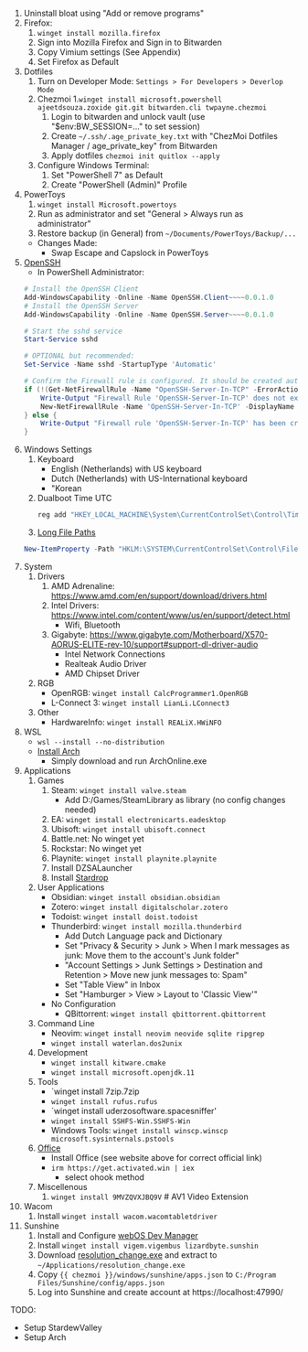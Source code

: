 1. Uninstall bloat using "Add or remove programs"
1. Firefox:
    1. `winget install mozilla.firefox`
    1. Sign into Mozilla Firefox and Sign in to Bitwarden
    1. Copy Vimium settings (See Appendix)
    1. Set Firefox as Default	
1. Dotfiles
	1. Turn on Developer Mode: `Settings > For Developers > Deverlop Mode`
	1. Chezmoi
		1.`winget install microsoft.powershell ajeetdsouza.zoxide git.git bitwarden.cli twpayne.chezmoi `
		1. Login to bitwarden and unlock vault (use "$env:BW_SESSION=..." to set session)
		1. Create `~/.ssh/.age_private_key.txt` with "ChezMoi Dotfiles Manager / age_private_key" from Bitwarden
		1. Apply dotfiles `chezmoi init quitlox --apply`
    1. Configure Windows Terminal:
        1. Set "PowerShell 7" as Default
        1. Create "PowerShell (Admin)" Profile
1. PowerToys
	1. `winget install Microsoft.powertoys`
	1. Run as administrator and set "General > Always run as administrator"
	1. Restore backup (in General) from `~/Documents/PowerToys/Backup/...`
	- Changes Made:
		- Swap Escape and Capslock in PowerToys
1. [OpenSSH](https://learn.microsoft.com/en-us/windows-server/administration/openssh/openssh_install_firstuse?tabs=powershell)
    - In PowerShell Administrator:
    ```powershell
    # Install the OpenSSH Client
    Add-WindowsCapability -Online -Name OpenSSH.Client~~~~0.0.1.0
    # Install the OpenSSH Server
    Add-WindowsCapability -Online -Name OpenSSH.Server~~~~0.0.1.0

    # Start the sshd service
    Start-Service sshd

    # OPTIONAL but recommended:
    Set-Service -Name sshd -StartupType 'Automatic'

    # Confirm the Firewall rule is configured. It should be created automatically by setup. Run the following to verify
    if (!(Get-NetFirewallRule -Name "OpenSSH-Server-In-TCP" -ErrorAction SilentlyContinue | Select-Object Name, Enabled)) {
        Write-Output "Firewall Rule 'OpenSSH-Server-In-TCP' does not exist, creating it..."
        New-NetFirewallRule -Name 'OpenSSH-Server-In-TCP' -DisplayName 'OpenSSH Server (sshd)' -Enabled True -Direction Inbound -Protocol TCP -Action Allow -LocalPort 22
    } else {
        Write-Output "Firewall rule 'OpenSSH-Server-In-TCP' has been created and exists."
    }
    ```
1. Windows Settings
    1. Keyboard
        - English (Netherlands) with US keyboard
        - Dutch (Netherlands) with US-International keyboard
        - "Korean
    2. Dualboot Time UTC
       ```powershell
       reg add "HKEY_LOCAL_MACHINE\System\CurrentControlSet\Control\TimeZoneInformation" /v RealTimeIsUniversal /d 1 /t REG_DWORD /f
       ```
    3. [Long File Paths](https://learn.microsoft.com/en-us/windows/win32/fileio/maximum-file-path-limitation?tabs=powershell)
    ```powershell
    New-ItemProperty -Path "HKLM:\SYSTEM\CurrentControlSet\Control\FileSystem" -Name "LongPathsEnabled" -Value 1 -PropertyType DWORD -Force
    ```
1. System
    1. Drivers
        1. AMD Adrenaline: https://www.amd.com/en/support/download/drivers.html
        2. Intel Drivers: https://www.intel.com/content/www/us/en/support/detect.html
            - Wifi, Bluetooth
        3. Gigabyte: https://www.gigabyte.com/Motherboard/X570-AORUS-ELITE-rev-10/support#support-dl-driver-audio
            - Intel Network Connections
            - Realteak Audio Driver
            - AMD Chipset Driver
    2. RGB
        - OpenRGB: `winget install CalcProgrammer1.OpenRGB`
        - L-Connect 3: `winget install LianLi.LConnect3`
    3. Other
        - HardwareInfo: `winget install REALiX.HWiNFO`
1. WSL
    - `wsl --install --no-distribution`
    - [Install Arch](https://wsldl-pg.github.io/ArchW-docs/How-to-Setup/)
        - Simply download and run ArchOnline.exe
1. Applications
    1. Games
        1. Steam: `winget install valve.steam`
            - Add D:/Games/SteamLibrary as library (no config changes needed)
        2. EA: `winget install electronicarts.eadesktop`
        3. Ubisoft: `winget install ubisoft.connect` 
        4. Battle.net: No winget yet
        5. Rockstar: No winget yet
        6. Playnite: `winget install playnite.playnite`
        7. Install DZSALauncher
        8. Install [Stardrop](https://github.com/Floogen/Stardrop/releases/latest)
    1. User Applications
        - Obsidian: `winget install obsidian.obsidian`
        - Zotero: `winget install digitalscholar.zotero`
        - Todoist: `winget install doist.todoist`
        - Thunderbird: `winget install mozilla.thunderbird`
            - Add Dutch Language pack and Dictionary
            - Set "Privacy & Security > Junk > When I mark messages as junk: Move them to the account's Junk folder"
            - "Account Settings > Junk Settings > Destination and Retention > Move new junk messages to: Spam"
            - Set "Table View" in Inbox
            - Set "Hamburger > View > Layout to 'Classic View'"
        - No Configuration
            - QBittorrent: `winget install qbittorrent.qbittorrent`
    1. Command Line
        - Neovim: `winget install neovim neovide sqlite ripgrep`
        - `winget install waterlan.dos2unix`
    1. Development
        - `winget install kitware.cmake`
        - `winget install microsoft.openjdk.11`
    1. Tools
        - `winget install 7zip.7zip
        - `winget install rufus.rufus`
        - `winget install uderzosoftware.spacesniffer'
        - `winget install SSHFS-Win.SSHFS-Win`
        - Windows Tools: 
          `winget install winscp.winscp microsoft.sysinternals.pstools`
    1. [Office](https://massgrave.dev/#method_1_-_powershell)
        - Install Office (see website above for correct official link)
        - `irm https://get.activated.win | iex`
            - select ohook method
    1. Miscellenous
        1. `winget install 9MVZQVXJBQ9V` # AV1 Video Extension
1. Wacom
    1. Install `winget install wacom.wacomtabletdriver`
1. Sunshine
    1. Install and Configure [webOS Dev Manager](https://github.com/webosbrew/dev-manager-desktop/releases/latest)
    1. Install `winget install vigem.vigembus lizardbyte.sunshin`
    1. Download [resolution_change.exe](https://github.com/designer-living/sunshine_utils/releases/latest) and extract to `~/Applications/resolution_change.exe`
    1. Copy `{{ chezmoi }}/windows/sunshine/apps.json` to `C:/Program Files/Sunshine/config/apps.json`
    1. Log into Sunshine and create account at https://localhost:47990/
    

TODO:
- Setup StardewValley
- Setup Arch
